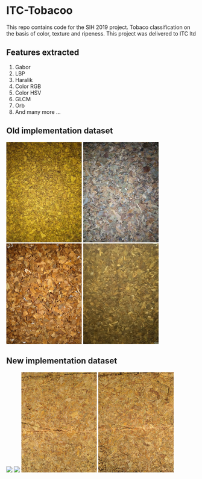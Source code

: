 # ITC-Tobacoo
This repo contains code for the SIH 2019 project. Tobaco classification on the basis of color, texture and ripeness. This project was delivered to ITC ltd

## Features extracted
1) Gabor
2) LBP
3) Haralik
4) Color RGB
5) Color HSV
6) GLCM
7) Orb
8) And many more ...

## Old implementation dataset
<img src="old/train/Ayu/1.jpg" width="200"> <img src="old/train/Devu/1.jpg" width="200">
<img src="old/train/Ksku/1.jpg" width="200"> <img src="old/train/Manu/1.jpg" width="200">

## New implementation dataset
<img src="new/dataset/1.jpg" width="200"> <img src="new/dataset/2.jpg" width="200">
<img src="new/dataset/6.jpeg" width="200"> <img src="new/dataset/7.jpeg" width="200">
